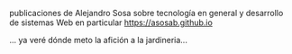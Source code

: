 publicaciones de Alejandro Sosa sobre tecnología en general y desarrollo de sistemas Web en particular
https://asosab.github.io

... ya veré dónde meto la afición a la jardineria...